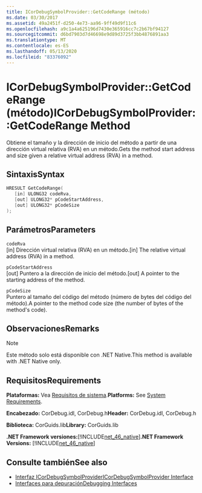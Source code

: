 ```yaml
---
title: ICorDebugSymbolProvider::GetCodeRange (método)
ms.date: 03/30/2017
ms.assetid: 49a2451f-d250-4e73-aa96-9ff49d9f11c6
ms.openlocfilehash: a9c1a4a625196d7430e365916cc7c2b67bf94127
ms.sourcegitcommit: d6bd7903d7d46698e9d89d3725f3bb4876891aa3
ms.translationtype: MT
ms.contentlocale: es-ES
ms.lasthandoff: 05/13/2020
ms.locfileid: "83376092"
---
```

# <a name="icordebugsymbolprovidergetcoderange-method"></a><span data-ttu-id="a4978-102">ICorDebugSymbolProvider::GetCodeRange (método)</span><span class="sxs-lookup"><span data-stu-id="a4978-102">ICorDebugSymbolProvider::GetCodeRange Method</span></span>
<span data-ttu-id="a4978-103">Obtiene el tamaño y la dirección de inicio del método a partir de una dirección virtual relativa (RVA) en un método.</span><span class="sxs-lookup"><span data-stu-id="a4978-103">Gets the method start address and size given a relative virtual address (RVA) in a method.</span></span>  
  
## <a name="syntax"></a><span data-ttu-id="a4978-104">Sintaxis</span><span class="sxs-lookup"><span data-stu-id="a4978-104">Syntax</span></span>  
  
```cpp  
HRESULT GetCodeRange(  
   [in] ULONG32 codeRva,
   [out] ULONG32* pCodeStartAddress,
   [out] ULONG32* pCodeSize  
);  
```  
  
## <a name="parameters"></a><span data-ttu-id="a4978-105">Parámetros</span><span class="sxs-lookup"><span data-stu-id="a4978-105">Parameters</span></span>  
 `codeRva`  
 <span data-ttu-id="a4978-106">[in] Dirección virtual relativa (RVA) en un método.</span><span class="sxs-lookup"><span data-stu-id="a4978-106">[in] The relative virtual address (RVA) in a method.</span></span>  
  
 `pCodeStartAddress`  
 <span data-ttu-id="a4978-107">[out] Puntero a la dirección de inicio del método.</span><span class="sxs-lookup"><span data-stu-id="a4978-107">[out] A pointer to the starting address of the method.</span></span>  
  
 `pCodeSize`  
 <span data-ttu-id="a4978-108">Puntero al tamaño del código del método (número de bytes del código del método).</span><span class="sxs-lookup"><span data-stu-id="a4978-108">A pointer to the method code size (the number of bytes of the method's code).</span></span>  
  
## <a name="remarks"></a><span data-ttu-id="a4978-109">Observaciones</span><span class="sxs-lookup"><span data-stu-id="a4978-109">Remarks</span></span>  
  
> [!NOTE]
> <span data-ttu-id="a4978-110">Este método solo está disponible con .NET Native.</span><span class="sxs-lookup"><span data-stu-id="a4978-110">This method is available with .NET Native only.</span></span>  
  
## <a name="requirements"></a><span data-ttu-id="a4978-111">Requisitos</span><span class="sxs-lookup"><span data-stu-id="a4978-111">Requirements</span></span>  
 <span data-ttu-id="a4978-112">**Plataformas:** Vea [Requisitos de sistema](../../get-started/system-requirements.md).</span><span class="sxs-lookup"><span data-stu-id="a4978-112">**Platforms:** See [System Requirements](../../get-started/system-requirements.md).</span></span>  
  
 <span data-ttu-id="a4978-113">**Encabezado:** CorDebug.idl, CorDebug.h</span><span class="sxs-lookup"><span data-stu-id="a4978-113">**Header:** CorDebug.idl, CorDebug.h</span></span>  
  
 <span data-ttu-id="a4978-114">**Biblioteca:** CorGuids.lib</span><span class="sxs-lookup"><span data-stu-id="a4978-114">**Library:** CorGuids.lib</span></span>  
  
 <span data-ttu-id="a4978-115">**.NET Framework versiones:**[!INCLUDE[net_46_native](../../../../includes/net-46-native-md.md)]</span><span class="sxs-lookup"><span data-stu-id="a4978-115">**.NET Framework Versions:** [!INCLUDE[net_46_native](../../../../includes/net-46-native-md.md)]</span></span>  
  
## <a name="see-also"></a><span data-ttu-id="a4978-116">Consulte también</span><span class="sxs-lookup"><span data-stu-id="a4978-116">See also</span></span>

- [<span data-ttu-id="a4978-117">Interfaz ICorDebugSymbolProvider</span><span class="sxs-lookup"><span data-stu-id="a4978-117">ICorDebugSymbolProvider Interface</span></span>](icordebugsymbolprovider-interface.md)
- [<span data-ttu-id="a4978-118">Interfaces para depuración</span><span class="sxs-lookup"><span data-stu-id="a4978-118">Debugging Interfaces</span></span>](debugging-interfaces.md)
